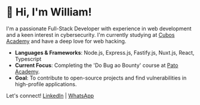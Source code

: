 # 👋 Hi, I'm William!

I'm a passionate Full-Stack Developer with experience in web development and a keen interest in cybersecurity. I'm currently studying at [Cubos Academy](https://cubos.academy) and have a deep love for web hacking.

- **Languages & Frameworks**: Node.js, Express.js, Fastify.js, Nuxt.js, React, Typescript 
- **Current Focus**: Completing the 'Do Bug ao Bounty' course at [Pato Academy](https://pato.academy).
- **Goal**: To contribute to open-source projects and find vulnerabilities in high-profile applications.

Let's connect! 
[LinkedIn](https://www.linkedin.com/in/william-krisley/) | [WhatsApp](http://api.whatsapp.com/send?1=pt_BR&phone=5531985680927)
